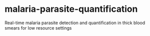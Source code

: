 # malaria-parasite-quantification
Real-time  malaria parasite detection and  quantification in thick blood smears for low resource settings
